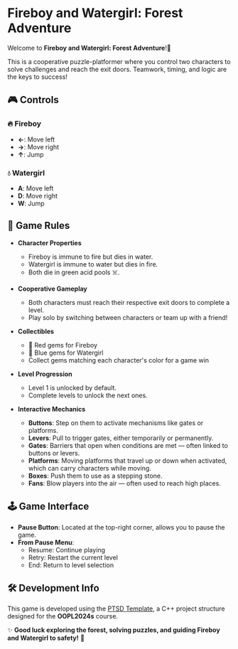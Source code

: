 # Fireboy and Watergirl: Forest Adventure

Welcome to **Fireboy and Watergirl: Forest Adventure**!🌳


This is a cooperative puzzle-platformer where you control two characters to solve challenges and reach the exit doors. Teamwork, timing, and logic are the keys to success! 



## 🎮 Controls

### 🔥 Fireboy

* **←**: Move left
* **→**: Move right
* **↑**: Jump

### 💧 Watergirl

* **A**: Move left
* **D**: Move right
* **W**: Jump



## 📜 Game Rules

- **Character Properties**

   * Fireboy is immune to fire but dies in water.
   * Watergirl is immune to water but dies in fire.
   * Both die in green acid pools ☠️.

- **Cooperative Gameplay**

   * Both characters must reach their respective exit doors to complete a level.
   * Play solo by switching between characters or team up with a friend!

- **Collectibles**

   * 🔴 Red gems for Fireboy
   * 🔵 Blue gems for Watergirl
   * Collect gems matching each character's color for a game win

- **Level Progression**

   * Level 1 is unlocked by default.
   * Complete levels to unlock the next ones.

- **Interactive Mechanics**

   * **Buttons**: Step on them to activate mechanisms like gates or platforms.
   * **Levers**: Pull to trigger gates, either temporarily or permanently.
   * **Gates**: Barriers that open when conditions are met — often linked to buttons or levers.
   * **Platforms**: Moving platforms that travel up or down when activated, which can carry characters while moving.
   * **Boxes**: Push them to use as a stepping stone.
   * **Fans**: Blow players into the air — often used to reach high places.



## 🕹️ Game Interface

- **Pause Button**: Located at the top-right corner, allows you to pause the game.
- **From Pause Menu**:
  - Resume: Continue playing
  - Retry: Restart the current level
  - End: Return to level selection


## 🛠️ Development Info

This game is developed using the [PTSD Template](https://github.com/ntut-open-source-club/practical-tools-for-simple-design), a C++ project structure designed for the **OOPL2024s** course.






✨ **Good luck exploring the forest, solving puzzles, and guiding Fireboy and Watergirl to safety!** 🧩

